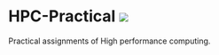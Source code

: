 # HPC-Practical               <a href="https://hits.seeyoufarm.com"><img src="https://hits.seeyoufarm.com/api/count/incr/badge.svg?url=https%3A%2F%2Fgithub.com%2FShubham-Bhoite%2FHPC-Practical&count_bg=%2379C83D&title_bg=%23555555&icon=cplusplus.svg&icon_color=%23E7E7E7&title=hits&edge_flat=false"/></a>
Practical assignments of High performance computing.
